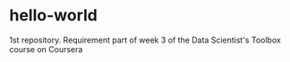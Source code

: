# hello-world
1st repository. Requirement part of week 3 of the Data Scientist's Toolbox course on Coursera
